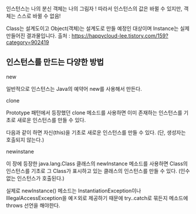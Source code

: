 인스턴스는 나의 분신
객체는 나의 그림자 ! 
따라서 인스턴스의 값은 바뀔 수 있지만, 객체는 스스로 바뀔 수 없음!

Class는 설계도이고 Object(객체)는 설계도로 만들 예정인 대상이며 Instance는 실제 만들어진 결과물입니다.
출처 : https://happycloud-lee.tistory.com/159?category=902419

## 인스턴스를 만드는 다양한 방법
new

일반적으로 인스턴스는 Java의 예약어 new를 사용해서 만든다.

clone

Prototype 패턴에서 등장했던 clone 메소드를 사용하면 이미 존재하는 인스턴스를 기초로 새로운 인스턴스를 만들 수 있다.

다음과 같이 하면 자신(this)을 기초로 새로운 인스턴스를 만들 수 있다. (단, 생성자는 호출되지 않는다.)

newinstane

이 장에 등장한 java.lang.Class 클래스의 newInstance 메소드를 사용하면 Class의 인스턴스를 기초로 그 Class가 표시하고 있는 클래스의 인스턴스를 만들 수 있다. (인수 없는 인스턴스가 호출된다.)

실제로 newInstance() 메소드는 InstantiationException이나 IllegalAccessException을 예ㅈ외로 제공하기 때문에 try..catch로 묶든지 메소드에 throws 선언을 해야한다.